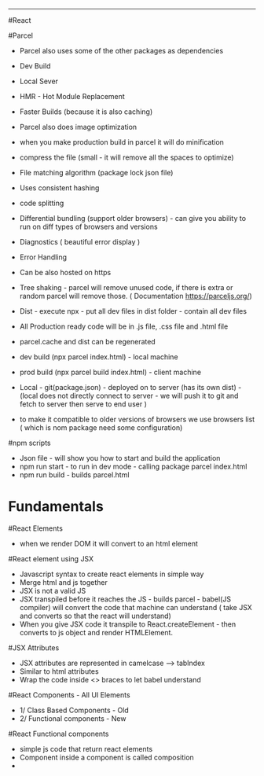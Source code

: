 ---
#React 

#Parcel
- Parcel also uses some of the other packages as dependencies 
- Dev Build
- Local Sever
- HMR - Hot Module Replacement 
- Faster Builds (because it is also caching) 
- Parcel also does image optimization 
- when you make production build in parcel it will do minification
- compress the file (small - it will remove all the spaces to optimize) 
- File matching algorithm (package lock json file)
- Uses consistent hashing
- code splitting
- Differential bundling (support older browsers) - can give you ability to run on diff types of browsers and versions 
- Diagnostics ( beautiful error display )
- Error Handling
- Can be also hosted on https 
- Tree shaking - parcel will remove unused code, if there is extra or random parcel will remove those. 
 ( Documentation  https://parceljs.org/)


- Dist - execute npx - put all dev files in dist folder - contain all dev files 

- All Production ready code will be in .js file, .css file and .html file 
- parcel.cache and dist can be regenerated
- dev build (npx parcel index.html) - local machine
- prod build (npx parcel build index.html) - client machine

- Local - git(package.json) - deployed on to server (has its own dist) - (local does not directly connect to server - we will push it to git and fetch to server then serve to end user )

- to make it compatible to older versions of browsers we use browsers list ( which is nom package need some configuration)

#npm scripts
- Json file - will show you how to start and build the application 
- npm run start - to run in dev mode - calling package parcel index.html
- npm run build - builds parcel.html

# Fundamentals 

#React Elements 
- when we render DOM it will convert to an html element

#React element using JSX 
- Javascript syntax to create react elements in simple way 
- Merge html and js together 
- JSX is not a valid JS 
- JSX transpiled before it reaches the JS - builds parcel - babel(JS compiler) will convert the code that machine can understand ( take JSX and converts so that the react will understand)
- When you give JSX code it transpile to React.createElement - then converts to js object and render HTMLElement.

#JSX Attributes 
- JSX attributes are represented in camelcase --> tabIndex
- Similar to html attributes
- Wrap the code inside <> braces to let babel understand

#React Components - All UI Elements
- 1/ Class Based Components - Old 
- 2/ Functional components - New

#React Functional components 
- simple js code that return react elements 
- Component inside a component is called composition
- 
